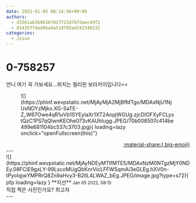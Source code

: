 ```yaml
---
date: 2022-01-05 08:14:56+09:00
authors:
  - d3561a63b963bf027722d76fdaec49f2
  - 01435f74a49ba8a519705ad242348232
categories:
  - Jisun
---
```


# 0-758257

<div class="post-container" markdown="1">
<div class="content-container md-sidebar__scrollwrap" markdown="1">

언니 여기 꼭 가보세요...위치는 필리핀 보라카이입니다&gt;&lt;
<figure markdown="1">
![](https://phinf.wevpstatic.net/MjAyMjA2MjBfMTgx/MDAxNjU1NjUxNDYzMjkx.XG-SaTE-Z_W67Owe4qR1uVb1SYEylaXr1XT2AopjWGUg.zjcDIOFXyFCLystQzC1PS7qQlwnKEOhe073vKAUhlugg.JPEG/70b008507c414be499e681104bc537c3703.jpg){ loading=lazy onclick="openFullscreen(this)"}
</figure>


</div>
</div>

<div style="text-align: right;" markdown="1">
<a href="https://weverse.io/fromis9/fanpost/0-758257" style="text-align: right;">:material-share:{.big-emoji}</a>
</div>
---

<div class="comments-container md-sidebar__scrollwrap" markdown="1">
<div class="comment" markdown="1">
<div class='id-container' markdown="1">
![](https://phinf.wevpstatic.net/MjAyNDEyMTlfMTE5/MDAxNzM0NTgzMjY0NDEy.08FClE9gxLY-99LscoMUgQbKnrVicLFFWSqmAi3eGLEg.hXV0n-tPyoIqjwYMPRrQ8Zn9aHvy3-B2llL4LWAZ_bEg.JPEG/image.jpg?type=s72){ pfp loading=lazy }
**<span class="artist">지선</span>** <small>Jan 05 2022, 08:15</small><br>
</div>
<div class='comment-body' markdown="1">
직접 찍은 사진인가요? 최고자
</div>
</div>
</div>
---
